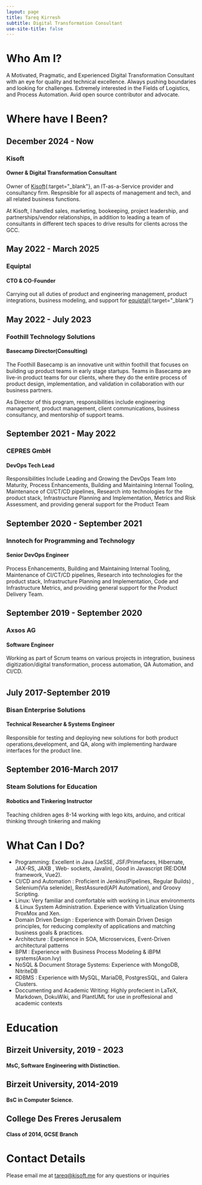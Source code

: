 ```yaml
---
layout: page
title: Tareq Kirresh
subtitle: Digital Transformation Consultant
use-site-title: false
---
```

# Who Am I?
A Motivated, Pragmatic, and Experienced Digital Transformation Consultant with an eye for quality and technical
excellence. Always pushing boundaries and looking for challenges. Extremely interested in the
Fields of Logistics, and Process Automation. Avid open source contributor and advocate.

# Where have I Been?

## December 2024 - Now
### Kisoft
#### Owner & Digital Transformation Consultant

Owner of [Kisoft](https://kisoft.me){:target="_blank"}, an IT-as-a-Service provider and consultancy firm. Respnsible for all aspects of management
and tech, and all related business functions.

At Kisoft, I handled sales, marketing, bookeeping, project leadership, and partnerships/vendor relationships, in addition to leading a team of consultants in 
different tech spaces to drive results for clients across the GCC.

## May 2022 - March 2025
### Equiptal
#### CTO & CO-Founder

Carrying out all duties of product and engineering management, product integrations, business modeling, 
and support for [equiptal](https://equiptal.net){:target="_blank"} 


## May 2022 - July 2023
### Foothill Technology Solutions
#### Basecamp Director(Consulting)

The Foothill Basecamp is an innovative unit within foothill that focuses on building up product teams in early
stage startups. Teams in Basecamp are live-in product teams for our clients, where they do the entire process of 
product design, implementation, and validation in collaboration with our business partners.

As Director of this program, responsibilities include engineering management, product management, client communications, business consultancy, and mentorship of support teams.


## September 2021 - May 2022
### CEPRES GmbH
#### DevOps Tech Lead


Responsibilities Include Leading and Growing the DevOps Team Into Maturity, Process Enhancements, Building and Maintaining Internal Tooling, Maintenance of CI/CT/CD pipelines, Research into technologies for the product stack, Infrastructure Planning and Implementation, Metrics and Risk Assessment, and providing general support for the Product Team

## September 2020 - September 2021
### Innotech for Programming and Technology
#### Senior DevOps Engineer

Process Enhancements, Building and Maintaining Internal Tooling, Maintenance of CI/CT/CD
pipelines, Research into technologies for the product stack, Infrastructure Planning and Implementation,
Code and Infrastructure Metrics, and providing general support for the Product
Delivery Team.

## September 2019 - September 2020
### Axsos AG
#### Software Engineer

Working as part of Scrum teams on various projects in integration, business digitization/digital
transformation, process automation, QA Automation, and CI/CD.

## July 2017-September 2019
### Bisan Enterprise Solutions
#### Technical Researcher & Systems Engineer

Responsible for testing and deploying new solutions for both product operations,development,
and QA, along with implementing hardware interfaces for the product line.

## September 2016-March 2017
### Steam Solutions for Education
#### Robotics and Tinkering Instructor

Teaching children ages 8-14 working with lego kits, arduino, and critical thinking through tinkering and making

# What Can I Do?

* Programming: Excellent in Java (JeSSE, JSF/Primefaces, Hibernate, JAX-RS, JAXB , Web-
sockets, Javalin), Good in Javascript (RE:DOM framework, Vue2).
* CI/CD and Automation : Proficient in Jenkins(Pipelines, Regular Builds) , Selenium(Via
selenide), RestAssured(API Automation), and Groovy Scripting.
* Linux: Very familiar and comfortable with working in Linux environments & Linux System
Administration. Experience with Virtualization Using ProxMox and Xen.
* Domain Driven Design : Experience with Domain Driven Design principles, for reducing
complexity of applications and matching business goals & practices.
* Architecture : Experience in SOA, Microservices, Event-Driven architectural patterns
* BPM : Experience with Business Process Modeling & iBPM systems(Axon.Ivy)
* NoSQL & Document Storage Systems: Experience with MongoDB, NitriteDB
* RDBMS : Experience with MySQL, MariaDB, PostgresSQL, and Galera Clusters.
* Doccumenting and Academic Writing: Highly profecient in LaTeX, Markdown, DokuWiki,
and PlantUML for use in proffesional and academic contexts

# Education

## Birzeit University, 2019 - 2023
#### MsC, Software Engineering with Distinction.

## Birzeit University, 2014-2019
#### BsC in Computer Science.

## College Des Freres Jerusalem
#### Class of 2014, GCSE Branch

# Contact Details
Please email me at [tareq@kisoft.me](mailto:tareq@kisoft.me) for any questions or inquiries